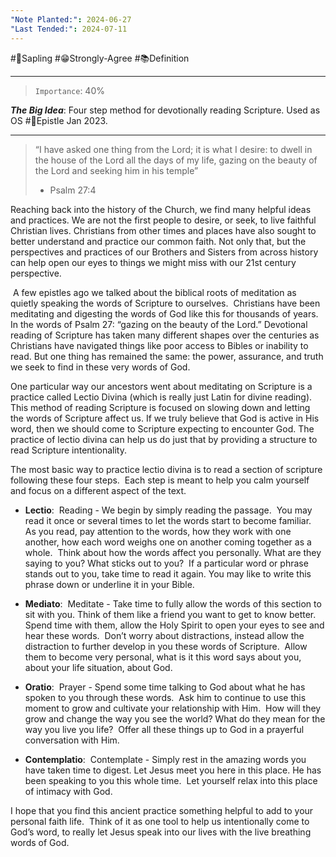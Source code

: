 ```yaml
---
"Note Planted:": 2024-06-27
"Last Tended:": 2024-07-11
---
```

#🌿Sapling  #😁Strongly-Agree  #📚Definition 
****
>`Importance`: 40%
 
***The Big Idea***: Four step method for devotionally reading Scripture. Used as OS #📃Epistle Jan 2023.

* * *

> “I have asked one thing from the Lord; it is what I desire: to dwell in the house of the Lord all the days of my life, gazing on the beauty of the Lord and seeking him in his temple” 
> - Psalm 27:4

Reaching back into the history of the Church, we find many helpful ideas and practices. We are not the first people to desire, or seek, to live faithful Christian lives. Christians from other times and places have also sought to better understand and practice our common faith. Not only that, but the perspectives and practices of our Brothers and Sisters from across history can help open our eyes to things we might miss with our 21st century perspective.

 A few epistles ago we talked about the biblical roots of meditation as quietly speaking the words of Scripture to ourselves.  Christians have been meditating and digesting the words of God like this for thousands of years. In the words of Psalm 27: “gazing on the beauty of the Lord.” Devotional reading of Scripture has taken many different shapes over the centuries as Christians have navigated things like poor access to Bibles or inability to read. But one thing has remained the same: the power, assurance, and truth we seek to find in these very words of God. 

One particular way our ancestors went about meditating on Scripture is a practice called Lectio Divina (which is really just Latin for divine reading). This method of reading Scripture is focused on slowing down and letting the words of Scripture affect us. If we truly believe that God is active in His word, then we should come to Scripture expecting to encounter God. The practice of lectio divina can help us do just that by providing a structure to read Scripture intentionality.   

The most basic way to practice lectio divina is to read a section of scripture following these four steps.  Each step is meant to help you calm yourself and focus on a different aspect of the text.

- **Lectio**:  Reading - We begin by simply reading the passage.  You may read it once or several times to let the words start to become familiar.  As you read, pay attention to the words, how they work with one another, how each word weighs one on another coming together as a whole.  Think about how the words affect you personally. What are they saying to you? What sticks out to you?  If a particular word or phrase stands out to you, take time to read it again. You may like to write this phrase down or underline it in your Bible.

- **Mediato**:  Meditate - Take time to fully allow the words of this section to sit with you. Think of them like a friend you want to get to know better.  Spend time with them, allow the Holy Spirit to open your eyes to see and hear these words.  Don’t worry about distractions, instead allow the distraction to further develop in you these words of Scripture.  Allow them to become very personal, what is it this word says about you, about your life situation, about God. 

- **Oratio**:  Prayer - Spend some time talking to God about what he has spoken to you through these words.  Ask him to continue to use this moment to grow and cultivate your relationship with Him.  How will they grow and change the way you see the world? What do they mean for the way you live you life?  Offer all these things up to God in a prayerful conversation with Him. 

- **Contemplatio**:  Contemplate - Simply rest in the amazing words you have taken time to digest. Let Jesus meet you here in this place. He has been speaking to you this whole time.  Let yourself relax into this place of intimacy with God.   

I hope that you find this ancient practice something helpful to add to your personal faith life.  Think of it as one tool to help us intentionally come to God’s word, to really let Jesus speak into our lives with the live breathing words of God.